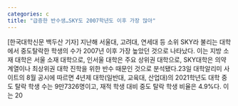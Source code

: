 ```yaml
---
categories: c
title: "급증한 반수생…SKY도 2007학년도 이후 가장 많아"
---
```

[한국대학신문 백두산 기자] 지난해 서울대, 고려대, 연세대 등 소위 SKY라 불리는 대학에서 중도탈락한 학생의 수가 2007년 이후 가장 높았던 것으로 나타났다. 이는 지방 소재 대학은 서울 소재 대학으로, 인서울 대학은 주요 상위권 대학으로, SKY대학은 의약계열이나 최상위권 대학 진학을 위한 반수 때문인 것으로 분석됐다.23일 대학알리미 사이트의 8월 공시에 따르면 4년제 대학(일반대, 교육대, 산업대)의 2021학년도 대학 중도 탈락 학생 수는 9만7326명이고, 재적 학생 대비 중도 탈락 학생 비율은 4.9%다. 이는 20